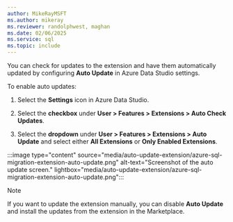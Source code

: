 ```yaml
---
author: MikeRayMSFT
ms.author: mikeray
ms.reviewer: randolphwest, maghan
ms.date: 02/06/2025
ms.service: sql
ms.topic: include
---
```


You can check for updates to the extension and have them automatically updated by configuring **Auto Update** in Azure Data Studio settings.

To enable auto updates:

1. Select the **Settings** icon in Azure Data Studio.

1. Select the **checkbox** under **User > Features > Extensions > Auto Check Updates**.

1. Select the **dropdown** under **User > Features > Extensions > Auto Update** and select either **All Extensions** or **Only Enabled Extensions**.

:::image type="content" source="media/auto-update-extension/azure-sql-migration-extension-auto-update.png" alt-text="Screenshot of the auto update screen." lightbox="media/auto-update-extension/azure-sql-migration-extension-auto-update.png":::

> [!NOTE]  
> If you want to update the extension manually, you can disable **Auto Update** and install the updates from the extension in the Marketplace.
